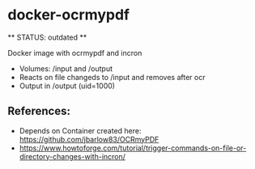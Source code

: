 # docker-ocrmypdf

** STATUS: outdated **

Docker image with ocrmypdf and incron

- Volumes: /input and /output
- Reacts on file changeds to /input and removes after ocr
- Output in /output (uid=1000)

## References:
- Depends on Container created here: https://github.com/jbarlow83/OCRmyPDF
- https://www.howtoforge.com/tutorial/trigger-commands-on-file-or-directory-changes-with-incron/
